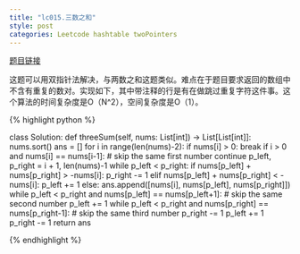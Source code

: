 ```yaml
---
title: "lc015.三数之和"
style: post
categories: Leetcode hashtable twoPointers
---
```


[题目链接](https://leetcode-cn.com/problems/3sum/)

这题可以用双指针法解决，与两数之和这题类似。难点在于题目要求返回的数组中不含有重复的数对。实现如下，其中带注释的行是有在做跳过重复字符这件事。这个算法的时间复杂度是O（N^2），空间复杂度是O（1）。

{% highlight python %}

class Solution:
    def threeSum(self, nums: List[int]) -> List[List[int]]:
        nums.sort()
        ans = []
        for i in range(len(nums)-2):
            if nums[i] > 0:
                break
            if i > 0 and nums[i] == nums[i-1]: # skip the same first number
                continue
            p_left, p_right = i + 1, len(nums)-1
            while p_left < p_right:
                if nums[p_left] + nums[p_right] > -nums[i]:
                    p_right -= 1
                elif nums[p_left] + nums[p_right] < -nums[i]:
                    p_left += 1
                else:
                    ans.append([nums[i], nums[p_left], nums[p_right]])
                    while p_left < p_right and nums[p_left] == nums[p_left+1]: # skip the same second number
                        p_left += 1
                    while p_left < p_right and nums[p_right] == nums[p_right-1]: # skip the same third number
                        p_right -= 1
                    p_left += 1
                    p_right -= 1
        return ans

{% endhighlight %}

